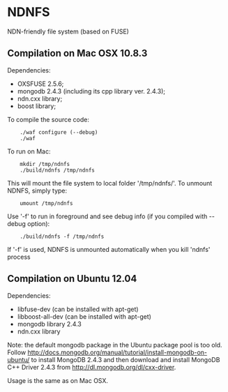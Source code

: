NDNFS
=====

NDN-friendly file system (based on FUSE)

Compilation on Mac OSX 10.8.3
-----------------------------

Dependencies:

* OXSFUSE 2.5.6;
* mongodb 2.4.3 (including its cpp library ver. 2.4.3);
* ndn.cxx library;
* boost library;

To compile the source code:

        ./waf configure (--debug)
        ./waf

To run on Mac:

        mkdir /tmp/ndnfs
        ./build/ndnfs /tmp/ndnfs

This will mount the file system to local folder '/tmp/ndnfs/'. To unmount NDNFS, simply type:

        umount /tmp/ndnfs

Use '-f' to run in foreground and see debug info (if you compiled with --debug option):

        ./build/ndnfs -f /tmp/ndnfs

If '-f' is used, NDNFS is unmounted automatically when you kill 'ndnfs' process


Compilation on Ubuntu 12.04
---------------------------

Dependencies:

* libfuse-dev (can be installed with apt-get)
* libboost-all-dev (can be installed with apt-get)
* mongodb library 2.4.3
* ndn.cxx library

Note: the default mongodb package in the Ubuntu package pool is too old. Follow http://docs.mongodb.org/manual/tutorial/install-mongodb-on-ubuntu/ to install MongoDB 2.4.3 and then download and install MongoDB C++ Driver 2.4.3 from http://dl.mongodb.org/dl/cxx-driver.

Usage is the same as on Mac OSX.